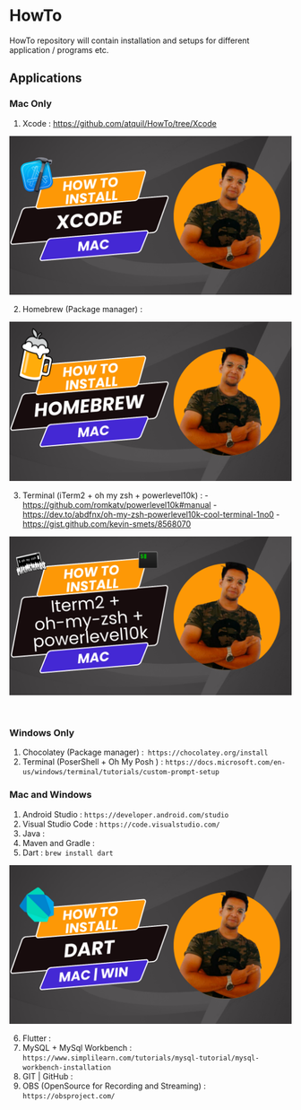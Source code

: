 # HowTo
HowTo repository will contain installation and setups for different application / programs etc. 


## Applications


### Mac Only

1. Xcode : https://github.com/atquil/HowTo/tree/Xcode
   
[![Install Xcode](resource/xcode.png)](https://www.youtube.com/watch?v=NJYDUshR-58&ab_channel=atquil)

2. Homebrew (Package manager) :

[![Install homebrew](resource/Homebrew.png)](https://www.youtube.com/watch?v=S9mjz4P8_ZQ&ab_channel=atquil)
    
3. Terminal (iTerm2 + oh my zsh + powerlevel10k) : 
       - https://github.com/romkatv/powerlevel10k#manual 
       - https://dev.to/abdfnx/oh-my-zsh-powerlevel10k-cool-terminal-1no0 
       - https://gist.github.com/kevin-smets/8568070 

[![Oh-My-Zsh](resource/Oh-My-Zsh.png)]( ? )

<br>

### Windows Only

1. Chocolatey (Package manager) :` https://chocolatey.org/install` 
2. Terminal (PoserShell + Oh My Posh ) : `https://docs.microsoft.com/en-us/windows/terminal/tutorials/custom-prompt-setup `




### Mac and Windows

 1. Android Studio : `https://developer.android.com/studio` 
 2. Visual Studio Code : `https://code.visualstudio.com/ `
 3. Java : 
 4. Maven and Gradle :
 5. Dart : `brew install dart`

[![Install Dart](resoruce/../resource/dart.png)](https://www.youtube.com/watch?v=YGMc3WyCzLE&ab_channel=atquil)
   
 6. Flutter : 
 7. MySQL + MySql Workbench : `https://www.simplilearn.com/tutorials/mysql-tutorial/mysql-workbench-installation `
 8. GIT | GitHub :  
 9.  OBS (OpenSource for Recording and Streaming) : `https://obsproject.com/ `
